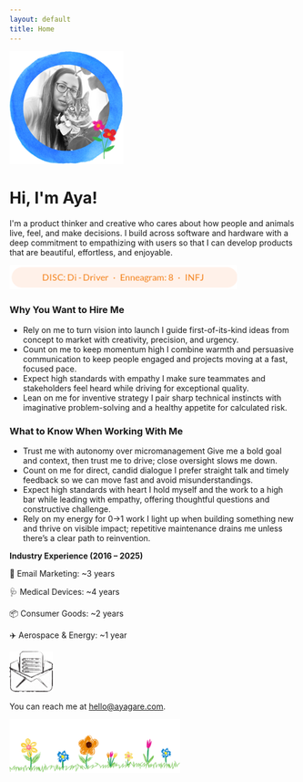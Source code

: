 ```yaml
---
layout: default
title: Home
---
```


<div class="center-content">
  <img src="/assets/images/profile.png" alt="Profile Pic" width="200" />
</div>

<div class="intro-text">
  <h1>Hi, I'm Aya!</h1>
  <p>
    I'm a product thinker and creative who cares about how people and animals live,
    feel, and make decisions. I build across software and hardware with a deep commitment
    to empathizing with users so that I can develop products that are beautiful,
    effortless, and enjoyable.
  </p>
</div>

<div class="center-content">
  <img src="/assets/images/personality.png" alt="Personality: DISC Di Driver, Enneagram 8, INFJ" style="max-width: 400px;" />
</div>

<div class="wg-sections">
  <section class="wg-card mini">
    <h3>Why You Want to Hire Me</h3>
    <ul class="wg-list2">
      <li>
        <span class="wg-title">Rely on me to turn vision into launch</span>
        <span class="wg-desc">I guide first-of-its-kind ideas from concept to market with creativity, precision, and urgency.</span>
      </li>
      <li>
        <span class="wg-title">Count on me to keep momentum high</span>
        <span class="wg-desc">I combine warmth and persuasive communication to keep people engaged and projects moving at a fast, focused pace.</span>
      </li>
      <li>
        <span class="wg-title">Expect high standards with empathy</span>
        <span class="wg-desc">I make sure teammates and stakeholders feel heard while driving for exceptional quality.</span>
      </li>
      <li>
        <span class="wg-title">Lean on me for inventive strategy</span>
        <span class="wg-desc">I pair sharp technical instincts with imaginative problem-solving and a healthy appetite for calculated risk.</span>
      </li>
    </ul>
  </section>

  <section class="wg-card mini">
    <h3>What to Know When Working With Me</h3>
    <ul class="wg-list2">
      <li>
        <span class="wg-title">Trust me with autonomy over micromanagement</span>
        <span class="wg-desc">Give me a bold goal and context, then trust me to drive; close oversight slows me down.</span>
      </li>
      <li>
        <span class="wg-title">Count on me for direct, candid dialogue</span>
        <span class="wg-desc">I prefer straight talk and timely feedback so we can move fast and avoid misunderstandings.</span>
      </li>
      <li>
        <span class="wg-title">Expect high standards with heart</span>
        <span class="wg-desc">I hold myself and the work to a high bar while leading with empathy, offering thoughtful questions and constructive challenge.</span>
      </li>
      <li>
        <span class="wg-title">Rely on my energy for 0→1 work</span>
        <span class="wg-desc">I light up when building something new and thrive on visible impact; repetitive maintenance drains me unless there’s a clear path to reinvention.</span>
      </li>
    </ul>
  </section>
</div>

<div class="industry-experience">
  <p><strong>Industry Experience (2016 – 2025)</strong></p>
  <p>📧 Email Marketing: ~3 years</p>
  <p>🩺 Medical Devices: ~4 years</p>
  <p>📦 Consumer Goods: ~2 years</p>
  <p>✈️ Aerospace & Energy: ~1 year</p>
</div>

<div class="center-content">
  <img src="/assets/images/email.gif" alt="Email" style="max-width: 15%;" />

  You can reach me at <span class="cat-hover-wrapper"><a href="mailto:hello@ayagare.com" class="sparkle-cat">hello@ayagare.com</a></span>.

  <img src="/assets/images/flowers.png" alt="Flowers" width="300" />
</div>

